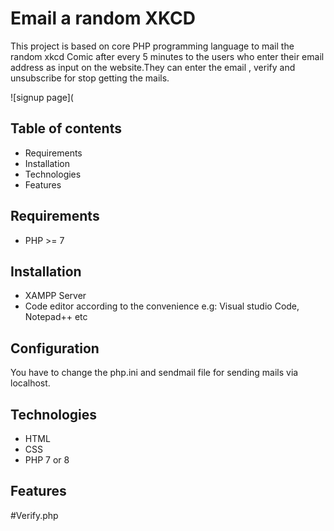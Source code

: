 # Email a random XKCD
This project is based on core PHP programming language to mail the random xkcd Comic after every 5 minutes to the users who
enter their email address as input on the website.They can enter the email , verify and unsubscribe for stop getting the mails.

![signup page](

## Table of contents
- Requirements
- Installation
- Technologies
- Features

## Requirements
- PHP >= 7

## Installation
- XAMPP Server 
- Code editor according to the convenience e.g: Visual studio Code, Notepad++ etc

## Configuration
You have to change the php.ini and sendmail file for sending mails via localhost.

## Technologies
- HTML
- CSS
- PHP 7 or 8

## Features
#Verify.php


